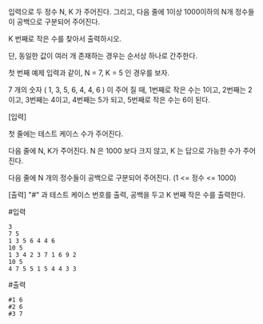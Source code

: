 입력으로 두 정수 N, K 가 주어진다. 그리고, 다음 줄에 1이상 1000이하의 N개 정수들이 공백으로 구분되어 주어진다. 

K 번째로 작은 수를 찾아서 출력하시오. 

단, 동일한 값이 여러 개 존재하는 경우는 순서상 하나로 간주한다. 

 

첫 번째 예제 입력과 같이, N = 7, K = 5 인 경우를 보자.

7 개의 숫자 ( 1, 3, 5, 6, 4, 4, 6 ) 이 주어 질 때, 1번째로 작은 수는 1이고, 2번째는 2 이고, 3번째는 4이고, 4번째는 5가 되고, 5번째로 작은 수는 6이 된다.

 

[입력]

첫 줄에는 테스트 케이스 수가 주어진다.

다음 줄에 N, K가 주어진다. N 은 1000 보다 크지 않고, K 는 답으로 가능한 수가 주어진다.

다음 줄에 N 개의 정수들이 공백으로 구분되어 주어진다. (1 <= 정수 <= 1000) 

 

[출력]
"#" 과 테스트 케이스 번호를 출력, 공백을 두고 K 번째 작은 수를 출력한다.



#입력

```
3
7 5
1 3 5 6 4 4 6
10 5
1 3 4 2 3 7 1 6 9 2
10 5
4 7 5 5 1 5 4 4 3 3
```

#출력

```
#1 6
#2 6
#3 7
```

